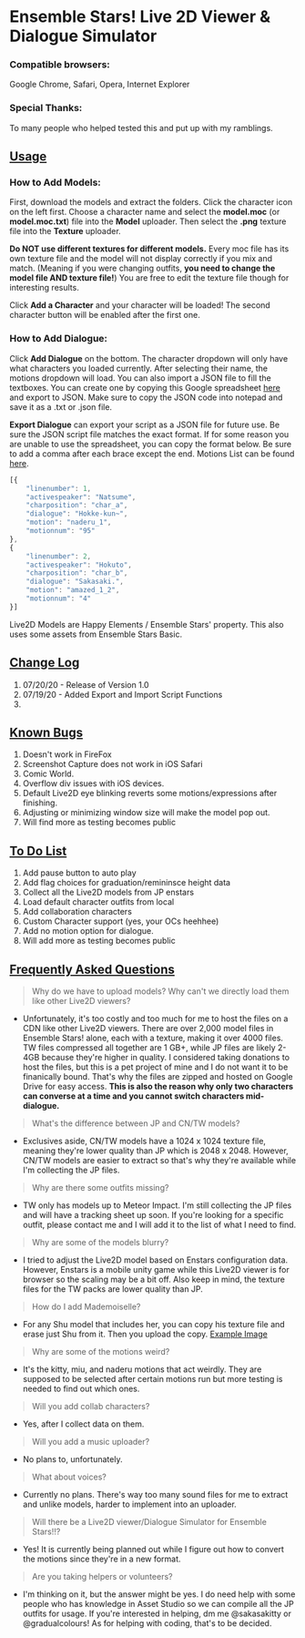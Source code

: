 # Ensemble Stars! Live 2D Viewer & Dialogue Simulator

### Compatible browsers: 
Google Chrome, Safari, Opera, Internet Explorer

### Special Thanks:
To many people who helped tested this and put up with my ramblings.

## [Usage](#usage)

### How to Add Models:

First, download the models and extract the folders. Click the character icon on the left first. Choose a character name and select the **model.moc** (or **model.moc.txt**) file into the **Model** uploader. Then select the **.png** texture file into the **Texture** uploader. 

**Do NOT use different textures for different models.** Every moc file has its own texture file and the model will not display correctly if you mix and match. (Meaning if you were changing outfits, **you need to change the model file AND texture file!**) You are free to edit the texture file though for interesting results. 

Click **Add a Character** and your character will be loaded! The second character button will be enabled after the first one.

### How to Add Dialogue:

Click **Add Dialogue** on the bottom. The character dropdown will only have what characters you loaded currently. After selecting their name, the motions dropdown will load. You can also import a JSON file to fill the textboxes. You can create one by copying this Google spreadsheet [here](https://docs.google.com/spreadsheets/d/1FGvia5xyn4OObxyJz6B4W51gwk4Tsj3g4rAIrx7BhcE/edit?usp=sharing "JSON Script Template") and export to JSON. Make sure to copy the JSON code into notepad and save it as a .txt or .json file. 

**Export Dialogue** can export your script as a JSON file for future use. Be sure the JSON script file matches the exact format. If for some reason you are unable to use the spreadsheet, you can copy the format below. Be sure to add a comma after each brace except the end. Motions List can be found [here](https://github.com/gradualcolors/l2d2-demo/blob/master/Motions-List.md).

```javascript
[{
	"linenumber": 1,
	"activespeaker": "Natsume",
	"charposition": "char_a",
	"dialogue": "Hokke-kun~",
	"motion": "naderu_1",
	"motionnum": "95"
},
{
	"linenumber": 2,
	"activespeaker": "Hokuto",
	"charposition": "char_b",
	"dialogue": "Sakasaki.",
	"motion": "amazed_1_2",
	"motionnum": "4"
}]
```

Live2D Models are Happy Elements / Ensemble Stars' property. This also uses some assets from Ensemble Stars Basic.

## [Change Log](#change-log)
1. 07/20/20 - Release of Version 1.0
2. 07/19/20 - Added Export and Import Script Functions
3.

## [Known Bugs](#known-bugs)

1. Doesn't work in FireFox
2. Screenshot Capture does not work in iOS Safari
3. Comic World.
4. Overflow div issues with iOS devices.
5. Default Live2D eye blinking reverts some motions/expressions after finishing.
6. Adjusting or minimizing window size will make the model pop out. 
7. Will find more as testing becomes public

## [To Do List](#to-do-list)
1. Add pause button to auto play
2. Add flag choices for graduation/remininsce height data
3. Collect all the Live2D models from JP enstars
4. Load default character outfits from local
5. Add collaboration characters
6. Custom Character support (yes, your OCs heehhee)
7. Add no motion option for dialogue.
8. Will add more as testing becomes public

## [Frequently Asked Questions](#frequently-asked-questions)

> Why do we have to upload models? Why can't we directly load them like other Live2D viewers?
- Unfortunately, it's too costly and too much for me to host the files on a CDN like other Live2D viewers. There are over 2,000 model files in Ensemble Stars! alone, each with a texture, making it over 4000 files. TW files compressed all together are 1 GB+, while JP files are likely 2-4GB because they're higher in quality. I considered taking donations to host the files, but this is a pet project of mine and I do not want it to be finanically bound. That's why the files are zipped and hosted on Google Drive for easy access.
**This is also the reason why only two characters can converse at a time and you cannot switch characters mid-dialogue.**

> What's the difference between JP and CN/TW models?
- Exclusives aside, CN/TW models have a 1024 x 1024 texture file, meaning they're lower quality than JP which is 2048 x 2048. However, CN/TW models are easier to extract so that's why they're available while I'm collecting the JP files.

> Why are there some outfits missing?
- TW only has models up to Meteor Impact. I'm still collecting the JP files and will have a tracking sheet up soon. If you're looking for a specific outfit, please contact me and I will add it to the list of what I need to find.

> Why are some of the models blurry?
- I tried to adjust the Live2D model based on Enstars configuration data. However, Enstars is a mobile unity game while this Live2D viewer is for browser so the scaling may be a bit off. Also keep in mind, the texture files for the TW packs are lower quality than JP.

> How do I add Mademoiselle?
- For any Shu model that includes her, you can copy his texture file and erase just Shu from it. Then you upload the copy. [Example Image](https://raw.githubusercontent.com/gradualcolors/l2d2-demo/master/assets/mado_tex.png)

> Why are some of the motions weird?
- It's the kitty, miu, and naderu motions that act weirdly. They are supposed to be selected after certain motions run but more testing is needed to find out which ones.

> Will you add collab characters?
- Yes, after I collect data on them.

> Will you add a music uploader?
- No plans to, unfortunately.

> What about voices?
- Currently no plans. There's way too many sound files for me to extract and unlike models, harder to implement into an uploader.

> Will there be a Live2D viewer/Dialogue Simulator for Ensemble Stars!!?
- Yes! It is currently being planned out while I figure out how to convert the motions since they're in a new format.

> Are you taking helpers or volunteers?
- I'm thinking on it, but the answer might be yes. I do need help with some people who has knowledge in Asset Studio so we can compile all the JP outfits for usage. If you're interested in helping, dm me @sakasakitty or @gradualcolours! As for helping with coding, that's to be decided.
